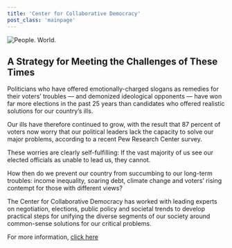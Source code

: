 ```yaml
---
title: 'Center for Collaborative Democracy'
post_class: 'mainpage'
---
```


![People. World.](/files/people-world.jpg)

## A Strategy for Meeting the Challenges of These Times

Politicians who have offered emotionally-charged slogans as remedies for their voters’ troubles — and demonized ideological opponents — have won far more elections in the past 25 years than candidates who offered realistic solutions for our country’s ills. 

Our ills have therefore continued to grow, with the result that 87 percent of voters now worry that our political leaders lack the capacity to solve our major problems, according to a recent Pew Research Center survey. 

These worries are clearly self-fulfilling: If the vast majority of us see our elected officials as unable to lead us, they cannot. 

How then do we prevent our country from succumbing to our long-term troubles: income inequality, soaring debt, climate change and voters’ rising contempt for those with different views? 

The Center for Collaborative Democracy has worked with leading experts on negotiation, elections, public policy and societal trends to develop practical steps for unifying the diverse segments of our society around common-sense solutions for our critical problems.

For more information, [click here][2]

[2]: http://www.GenuineRepresentation.org/future
